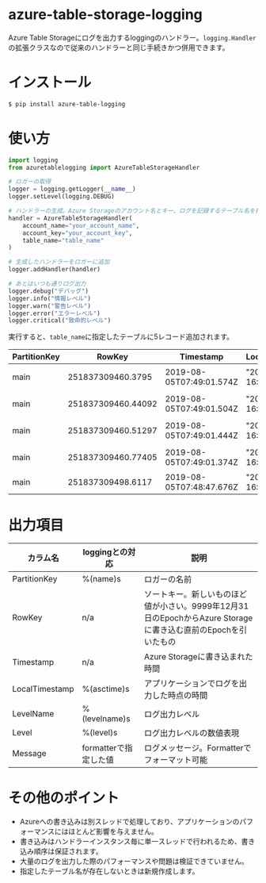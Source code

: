 # azure-table-storage-logging

Azure Table Storageにログを出力するloggingのハンドラー。`logging.Handler`の拡張クラスなので従来のハンドラーと同じ手続きかつ併用できます。

# インストール

```bash
$ pip install azure-table-logging
```

# 使い方

```python:yourapp.py
import logging
from azuretablelogging import AzureTableStorageHandler

# ロガーの取得
logger = logging.getLogger(__name__)
logger.setLevel(logging.DEBUG)

# ハンドラーの生成。Azure Storageのアカウント名とキー、ログを記録するテーブル名を指定
handler = AzureTableStorageHandler(
    account_name="your_account_name",
    account_key="your_account_key",
    table_name="table_name"
)

# 生成したハンドラーをロガーに追加
logger.addHandler(handler)

# あとはいつも通りログ出力
logger.debug("デバッグ")
logger.info("情報レベル")
logger.warn("警告レベル")
logger.error("エラーレベル")
logger.critical("致命的レベル")
```

実行すると、`table_name`に指定したテーブルに5レコード追加されます。

PartitionKey|RowKey|Timestamp|LocalTimestamp|LevelName|Level|Message
---|---|---|---|---|---|---
main|251837309460.3795|2019-08-05T07:49:01.574Z|"2019-08-05 16:48:59,220"|CRITICAL|50|致命的レベル
main|251837309460.44092|2019-08-05T07:49:01.504Z|"2019-08-05 16:48:45,687"|ERROR|40|エラーレベル
main|251837309460.51297|2019-08-05T07:49:01.444Z|"2019-08-05 16:48:43,586"|WARNING|30|警告レベル
main|251837309460.77405|2019-08-05T07:49:01.374Z|"2019-08-05 16:48:21,398"|INFO|20|情報レベル
main|251837309498.6117|2019-08-05T07:48:47.676Z|"2019-08-05 16:48:05,928"|DEBUG|10|デバッグ

# 出力項目

カラム名|loggingとの対応|説明
---|---|---
PartitionKey|%(name)s|ロガーの名前
RowKey|n/a|ソートキー。新しいものほど値が小さい。9999年12月31日のEpochからAzure Storageに書き込む直前のEpochを引いたもの
Timestamp|n/a|Azure Storageに書き込まれた時間
LocalTimestamp|%(asctime)s|アプリケーションでログを出力した時点の時間
LevelName|%(levelname)s|ログ出力レベル
Level|%(level)s|ログ出力レベルの数値表現
Message|formatterで指定した値|ログメッセージ。Formatterでフォーマット可能


# その他のポイント

- Azureへの書き込みは別スレッドで処理しており、アプリケーションのパフォーマンスにはほとんど影響を与えません。
- 書き込みはハンドラーインスタンス毎に単一スレッドで行われるため、書き込み順序は保証されます。
- 大量のログを出力した際のパフォーマンスや問題は検証できていません。
- 指定したテーブル名が存在しないときは新規作成します。

